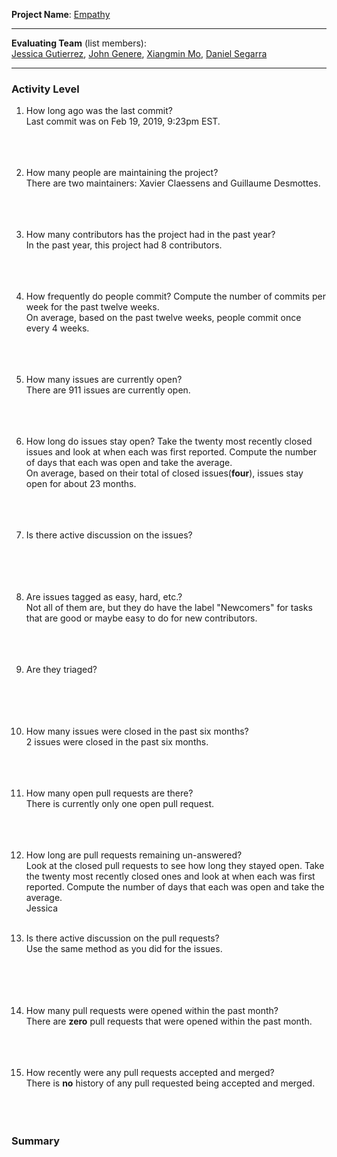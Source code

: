 **Project Name**:
[Empathy](https://gitlab.gnome.org/GNOME/empathy)

---

**Evaluating Team** (list members):  
[Jessica Gutierrez](https://github.com/Gutierrezjdr), [John Genere](https://github.com/johncgenere), [Xiangmin Mo](https://github.com/mxmsunny), [Daniel Segarra](https://github.com/DanieSegarra36)

---

### Activity Level


1. How long ago was the last commit?  
Last commit was on Feb 19, 2019, 9:23pm EST.
<br><br><br><br>

1. How many people are maintaining the project?  
There are two maintainers: Xavier Claessens and Guillaume Desmottes.
<br><br><br><br>

1. How many contributors has the project had in the past year?<br>
In the past year, this project had 8 contributors.
<br><br><br><br>

1. How frequently do people commit?
Compute the number of commits per week for the past twelve weeks.<br>
On average, based on the past twelve weeks, people commit once every 4 weeks.
<br><br><br><br>

1. How many issues are currently open?  
There are 911 issues are currently open.
<br><br><br><br>

1. How long do issues stay open?
Take the twenty most recently closed issues and look at when each was first reported.
Compute the number of days that each was open and take the average.<br>
On average, based on their total of closed issues(**four**), issues stay open for about 23 months.
<br><br><br><br>

1. Is there active discussion on the issues?  
<br><br><br><br>

1. Are issues tagged as easy, hard, etc.?<br>
Not all of them are, but they do have the label "Newcomers" for tasks that are good or maybe easy to do for new contributors.
<br><br><br><br>


1. Are they triaged?  
<br><br><br><br>

1. How many issues were closed in the past six months?  
2 issues were closed in the past six months.
<br><br><br><br>

1. How many open pull requests are there?<br>
There is currently only one open pull request.
<br><br><br><br>

1. How long are pull requests remaining un-answered?  
Look at the closed pull requests to see how long they stayed open. Take the twenty most recently closed ones and look at when each was first reported. Compute the number of days that each was open and take the average.  
Jessica<br><br>

1. Is there active discussion on the pull requests?  
Use the same method as you did for the issues.  
<br><br><br><br>

1. How many pull requests were opened within the past month?<br>
There are **zero** pull requests that were opened within the past month.
<br><br><br><br>



1. How recently were any pull requests accepted and merged?<br>
There is **no** history of any pull requested being accepted and merged.
<br><br><br><br>

### Summary

